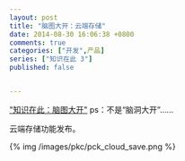```yaml
---
layout: post
title: "脑图大开：云端存储"
date: 2014-08-30 16:06:38 +0800
comments: true
categories: ["开发",产品]
series: ["知识在此 3"]
published: false


---
```

<a href="http://pckmmap.duapp.com/" target="_blank">"知识在此：脑图大开"</a> ps：不是“脑洞大开”……

<!-- more -->


云端存储功能发布。

{% img  /images/pkc/pck_cloud_save.png %}
